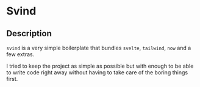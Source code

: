 # Svind

## Description

`svind` is a very simple boilerplate that bundles `svelte`, `tailwind`, `now` and a few extras.

I tried to keep the project as simple as possible but with enough to be able to write code right away without having to take care of the boring things first.
